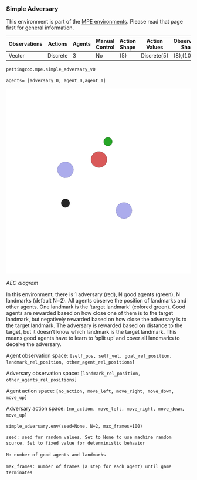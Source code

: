 
### Simple Adversary

This environment is part of the [MPE environments](../mpe.md). Please read that page first for general information.

| Observations | Actions  | Agents | Manual Control | Action Shape    | Action Values           | Observation Shape        | Observation Values | Num States |
|--------------|----------|--------|----------------|-----------------|-------------------------|--------------------------|--------------------|------------|
| Vector       | Discrete | 3      | No             | (5)             | Discrete(5)             | (8),(10) | (-inf,inf)         | ?          |

`pettingzoo.mpe.simple_adversary_v0`

`agents= [adversary_0, agent_0,agent_1]`

![](mpe_simple_adversary.gif)

*AEC diagram*

In this environment, there is 1 adversary (red), N good agents (green), N landmarks (default N=2). All agents observe the position of landmarks and other agents. One landmark is the ‘target landmark’ (colored green). Good agents are rewarded based on how close one of them is to the target landmark, but negatively rewarded based on how close the adversary is to the target landmark. The adversary is rewarded based on distance to the target, but it doesn’t know which landmark is the target landmark. This means good agents have to learn to ‘split up’ and cover all landmarks to deceive the adversary.

Agent observation space: `[self_pos, self_vel, goal_rel_position, landmark_rel_position, other_agent_rel_positions]`

Adversary observation space: `[landmark_rel_position, other_agents_rel_positions]`

Agent action space: `[no_action, move_left, move_right, move_down, move_up]`

Adversary action space: `[no_action, move_left, move_right, move_down, move_up]`

```
simple_adversary.env(seed=None, N=2, max_frames=100)
```

```
seed: seed for random values. Set to None to use machine random source. Set to fixed value for deterministic behavior

N: number of good agents and landmarks

max_frames: number of frames (a step for each agent) until game terminates
```
